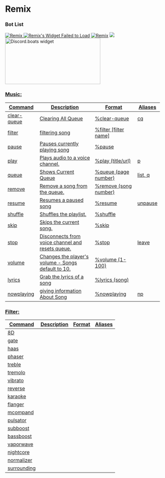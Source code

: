 # Remix

### Bot List
<a href="https://top.gg/bot/744293924625055796">
    <img src="https://top.gg/api/widget/744293924625055796.svg" alt="Remix" />
</a> <a href="https://botsfordiscord.com/bots/744293924625055796" >
            <img src="https://botsfordiscord.com/api/bot/744293924625055796/widget/embed?theme=dark&showGuilds=true" title="Visit Remix listed on Bots for Discord!" alt="Remix's Widget Failed to Load" /></a> <a href="https://bots.ondiscord.xyz/bots/744293924625055796"><img src="https://bots.ondiscord.xyz/bots/744293924625055796/embed?theme=dark&showGuilds=true" alt="Remix" /></a> <a href="https://botlist.space/bot/744293924625055796?utm_source=bls&utm_medium=widget&utm_campaign=744293924625055796">
    <img src="https://api.botlist.space/widget/744293924625055796/4"> <img width="310" height="150" src="https://discord.boats/api/widget/744293924625055796" data-src="https://discord.boats/api/widget/744293924625055796" class="responsive-img widget" alt="Discord.boats widget">

### Music:  
| Command          | Description                                                                                                                          | Format                          | Aliases        |
|------------------|--------------------------------------------------------------------------------------------------------------------------------------|---------------------------------|----------------|
| clear-queue         | Clearing All Queue                                  | %clear-queue    | cq              |
| filter         | filtering song                             | %filter [filter name]     |               |
| pause         | Pauses currently playing song                                                                         | %pause    |               |
| play         | Plays audio to a voice channel.                                               | %play (title/url)    |      p         |
| queue         | Shows Current Queue                                              | %queue (page number)    |   list, q            |
| remove         | Remove a song from the queue.                                                 | %remove (song number)    |            |
| resume         | Resumes a paused song                                                 | %resume    |      unpause         |
| shuffle         | Shuffles the playlist.                                                        | %shuffle    |               |
| skip         | Skips the current song.                                                                      | %skip    |               |
| stop         | Disconnects from voice channel and resets queue.                                                   | %stop    |  leave             |
| volume         | Changes the player's volume - Songs default to 10.                                                 | %volume (1-100)    |               |
| lyrics        | Grab the lyrics of a song   | %lyrics (song) |
| nowplaying | giving information About Song | %nowplaying | np |

### Filter:  
| Command          | Description                                                                                                                          | Format                          | Aliases        |
|------------------|--------------------------------------------------------------------------------------------------------------------------------------|---------------------------------|----------------|
| 8D | | |
| gate | | |
| haas | | |
| phaser | | |
| treble | | |
| tremolo | | |
| vibrato | | |
| reverse | | |
| karaoke | | |
| flanger | | |
| mcompand | | |
| pulsator| | |
| subboost | | |
| bassboost | | |
| vaporwave | | |
| nightcore | | |
| normalizer | | |
| surrounding | | |
